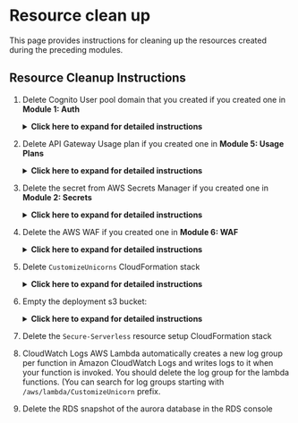 # Resource clean up

This page provides instructions for cleaning up the resources created during the preceding modules.

## Resource Cleanup Instructions

1. Delete Cognito User pool domain that you created if you created one in **Module 1: Auth**

	<details>
	<summary><strong>Click here to expand for detailed instructions </strong></summary><p>
	
	1. Go to the [Cognito Console](https://console.aws.amazon.com/cognito/home)
	1. Go to **Manage User Pools**
	1. Choose `CustomizeUnicorns-users` user pool
	1. Go to **Domain name** under **App integration**
	1. Click **Delete domain** 
	1. Confirm the deletion

	</details>

1. Delete API Gateway Usage plan if you created one in **Module 5: Usage Plans**

	<details>
	<summary><strong>Click here to expand for detailed instructions </strong></summary><p>
	
	1. Go to the [API Gateway Console](https://console.aws.amazon.com/apigateway/home)
	1. Go to **Usage plans**
	1. Go to the `Basic` Usage Plan
	1. In the **Details** tab under **Associated API Stages**, remove the `CustomizeUnicorns` API
	1. On the upper right hand corner, click on **Actions** and choose **Delete Usage Plan**
 
	</details>


1. Delete the secret from AWS Secrets Manager if you created one in **Module 2: Secrets**

	<details>
	<summary><strong>Click here to expand for detailed instructions </strong></summary><p>
	
	1. Go to the [Secrets Manager Console](https://console.aws.amazon.com/secretsmanager/home)
	1. Select the `secure-serverless-db-secret` secret
	1. In **Actions** select **Delete secret** 
	1. Enter `7` (minimum waiting period) for waiting period and click **Schedule deletion**

	</details>

1. Delete the AWS WAF if you created one in **Module 6: WAF**

	<details>
	<summary><strong>Click here to expand for detailed instructions </strong></summary><p>
	
	1. Go to the [WAF Console](https://console.aws.amazon.com/waf/home)
	1. In the navigation pane, choose **Web ACLs**.
	1. Choose the `ProtectUnicorns` web ACL you created in the module 6
	1. On the **Rules** tab in the right pane, choose Edit web ACL.
	1. Remove all rules from the web ACL by choosing the **x** at the right of the row for each rule. This doesn't delete the rules from AWS WAF, it just removes the rules from this web ACL.
	1. Choose **Update**
	1. Dissasociate the API gateway from the WAF by going to the section **AWS resources using this web ACL** in the **Rules** tab and clicking the  **x** at the right of the API gateway stage
	1. On the **Web ACLs** page, confirm that the web ACL that you want to delete is selected, and then choose **Delete**.
 	1. In the navigation pane, choose **Rules**. 
	1. Go to each of the 3 rules we created, edit the rule to disassociate all the conditions for each rule
	1. Delete the rules
	1. Delete the 3 conditions we created in the workshop
	</details>


1. Delete `CustomizeUnicorns` CloudFormation stack

	<details>
	<summary><strong>Click here to expand for detailed instructions </strong></summary><p>
	
	1. Go to the [CloudFormation Console](https://console.aws.amazon.com/cloudformation/home)
	1. Select the `CustomizeUnicorns` Stack
	1. Under **Actions**, choose **Delete Stack**
	
	</details>

1. Empty the deployment s3 bucket:
	
	<details>
	<summary><strong>Click here to expand for detailed instructions </strong></summary><p>


	1. Go to the [S3 Console](https://console.aws.amazon.com/s3/home)
	1. Search for bucket starting with `secure-serverless-deploymentss3bucket`
	1. Click on the checkmark for the bucket and click on the **Empty** button

		![](images/empty-s3-bucket.png)
	
	1. Type in the bucket name to confirm the empty operation 
	</details>
	
1. Delete the `Secure-Serverless` resource setup CloudFormation stack

1. CloudWatch Logs
AWS Lambda automatically creates a new log group per function in Amazon CloudWatch Logs and writes logs to it when your function is invoked. You should delete the log group for the lambda functions. (You can search for log groups starting with `/aws/lambda/CustomizeUnicorn` prefix. 

1. Delete the RDS snapshot of the aurora database in the RDS console
